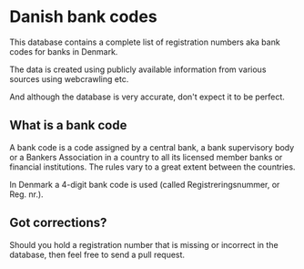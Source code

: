 # Danish bank codes

This database contains a complete list of registration numbers aka bank codes
for banks in Denmark.

The data is created using publicly available information from various sources
using webcrawling etc.

And although the database is very accurate, don't expect it to be perfect.

## What is a bank code

A bank code is a code assigned by a central bank, a bank supervisory body or a
Bankers Association in a country to all its licensed member banks or financial
institutions. The rules vary to a great extent between the countries.

In Denmark a 4-digit bank code is used (called Registreringsnummer, or Reg.
nr.).

## Got corrections?

Should you hold a registration number that is missing or incorrect in the
database, then feel free to send a pull request.
